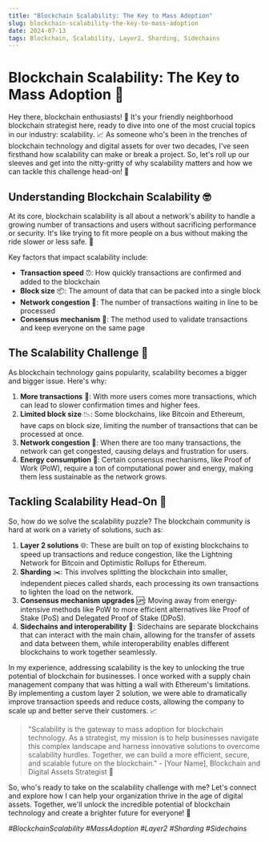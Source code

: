 ```yaml
---
title: "Blockchain Scalability: The Key to Mass Adoption"
slug: blockchain-scalability-the-key-to-mass-adoption
date: 2024-07-13
tags: Blockchain, Scalability, Layer2, Sharding, Sidechains
---
```


# Blockchain Scalability: The Key to Mass Adoption 🔑

Hey there, blockchain enthusiasts! 👋 It's your friendly neighborhood blockchain strategist here, ready to dive into one of the most crucial topics in our industry: scalability. 📈 As someone who's been in the trenches of blockchain technology and digital assets for over two decades, I've seen firsthand how scalability can make or break a project. So, let's roll up our sleeves and get into the nitty-gritty of why scalability matters and how we can tackle this challenge head-on! 💪

## Understanding Blockchain Scalability 🤓

At its core, blockchain scalability is all about a network's ability to handle a growing number of transactions and users without sacrificing performance or security. It's like trying to fit more people on a bus without making the ride slower or less safe. 🚌

Key factors that impact scalability include:

- **Transaction speed** ⏰: How quickly transactions are confirmed and added to the blockchain
- **Block size** 📦: The amount of data that can be packed into a single block
- **Network congestion** 🚧: The number of transactions waiting in line to be processed
- **Consensus mechanism** 🤝: The method used to validate transactions and keep everyone on the same page

## The Scalability Challenge 😤

As blockchain technology gains popularity, scalability becomes a bigger and bigger issue. Here's why:

1. **More transactions** 💸: With more users comes more transactions, which can lead to slower confirmation times and higher fees.
2. **Limited block size** 📉: Some blockchains, like Bitcoin and Ethereum, have caps on block size, limiting the number of transactions that can be processed at once.
3. **Network congestion** 🚥: When there are too many transactions, the network can get congested, causing delays and frustration for users.
4. **Energy consumption** 🔋: Certain consensus mechanisms, like Proof of Work (PoW), require a ton of computational power and energy, making them less sustainable as the network grows.

## Tackling Scalability Head-On 💪

So, how do we solve the scalability puzzle? The blockchain community is hard at work on a variety of solutions, such as:

1. **Layer 2 solutions** 🌐: These are built on top of existing blockchains to speed up transactions and reduce congestion, like the Lightning Network for Bitcoin and Optimistic Rollups for Ethereum.
2. **Sharding** ✂️: This involves splitting the blockchain into smaller, independent pieces called shards, each processing its own transactions to lighten the load on the network.
3. **Consensus mechanism upgrades** 🆙: Moving away from energy-intensive methods like PoW to more efficient alternatives like Proof of Stake (PoS) and Delegated Proof of Stake (DPoS).
4. **Sidechains and interoperability** 🔗: Sidechains are separate blockchains that can interact with the main chain, allowing for the transfer of assets and data between them, while interoperability enables different blockchains to work together seamlessly.

In my experience, addressing scalability is the key to unlocking the true potential of blockchain for businesses. I once worked with a supply chain management company that was hitting a wall with Ethereum's limitations. By implementing a custom layer 2 solution, we were able to dramatically improve transaction speeds and reduce costs, allowing the company to scale up and better serve their customers. 📈

> "Scalability is the gateway to mass adoption for blockchain technology. As a strategist, my mission is to help businesses navigate this complex landscape and harness innovative solutions to overcome scalability hurdles. Together, we can build a more efficient, secure, and scalable future on the blockchain." - [Your Name], Blockchain and Digital Assets Strategist 🚀

So, who's ready to take on the scalability challenge with me? Let's connect and explore how I can help your organization thrive in the age of digital assets. Together, we'll unlock the incredible potential of blockchain technology and create a brighter future for everyone! 🌟

*#BlockchainScalability #MassAdoption #Layer2 #Sharding #Sidechains*